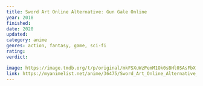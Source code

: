 ```yaml
---
title: Sword Art Online Alternative: Gun Gale Online
year: 2018
finished:
date: 2020
updated:
category: anime
genres: action, fantasy, game, sci-fi
rating:
verdict:

image: https://image.tmdb.org/t/p/original/mkFSXuWzPemM1Ok0sBHl0SAsFbX.jpg
link: https://myanimelist.net/anime/36475/Sword_Art_Online_Alternative__Gun_Gale_Online
---
```

